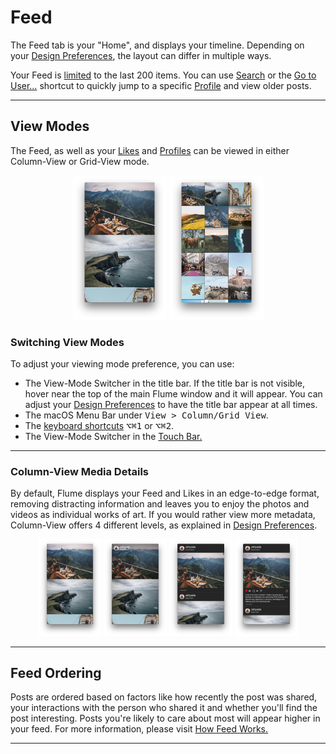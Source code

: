 # Feed

The Feed tab is your "Home", and displays your timeline. Depending on your [Design Preferences](/preferences/design.md), the layout can differ in multiple ways.

Your Feed is [limited](/misc/limits.md) to the last 200 items. You can use [Search](/views/search.md) or the [Go to User…](/misc/keyboard-shortcuts.md) shortcut to quickly jump to a specific [Profile](/views/profile.md) and view older posts.

<hr />

## View Modes

The Feed, as well as your [Likes](/views/likes.md) and [Profiles](/views/profile.md) can be viewed in either Column-View or Grid-View mode.

<p style="text-align: center; margin-top: 1em;"><img src="/views/assets/feed-column.png" width="30%" height="30%" /> <img src="/views/assets/feed-grid.png" width="30%" height="30%" /></p>

### Switching View Modes

To adjust your viewing mode preference, you can use:

- The View-Mode Switcher in the title bar. If the title bar is not visible, hover near the top of the main Flume window and it will appear. You can adjust your [Design Preferences](/preferences/design.md#always-show-the-title-bar) to have the title bar appear at all times.
- The macOS Menu Bar under <kbd>View > Column/Grid View</kbd>.
- The [keyboard shortcuts](/misc/keyboard-shortcuts.md) <kbd>⌥⌘1</kbd> or <kbd>⌥⌘2</kbd>.
- The View-Mode Switcher in the [Touch Bar.](/misc/touchbar.md)


<hr />

### Column-View Media Details

By default, Flume displays your Feed and Likes in an edge-to-edge format, removing distracting information and leaves you to enjoy the photos and videos as individual works of art. If you would rather view more metadata, Column-View offers 4 different levels, as explained in [Design Preferences](/preferences/design.md#show-media-details).


<p style="text-align: center; margin-top: 1em;"><img src="/views/assets/feed-column-none.png" width="20%" height="20%" /> <img src="/views/assets/feed-column-hover.png" width="20%" height="20%" /> <img src="/views/assets/feed-column-compact.png" width="20%" height="20%" /> <img src="/views/assets/feed-column-all.png" width="20%" height="20%" /></p>

<hr />

## Feed Ordering

Posts are ordered based on factors like how recently the post was shared, your interactions with the person who shared it and whether you'll find the post interesting. Posts you're likely to care about most will appear higher in your feed. For more information, please visit [How Feed Works.](https://help.instagram.com/1400877086604710)

<hr />